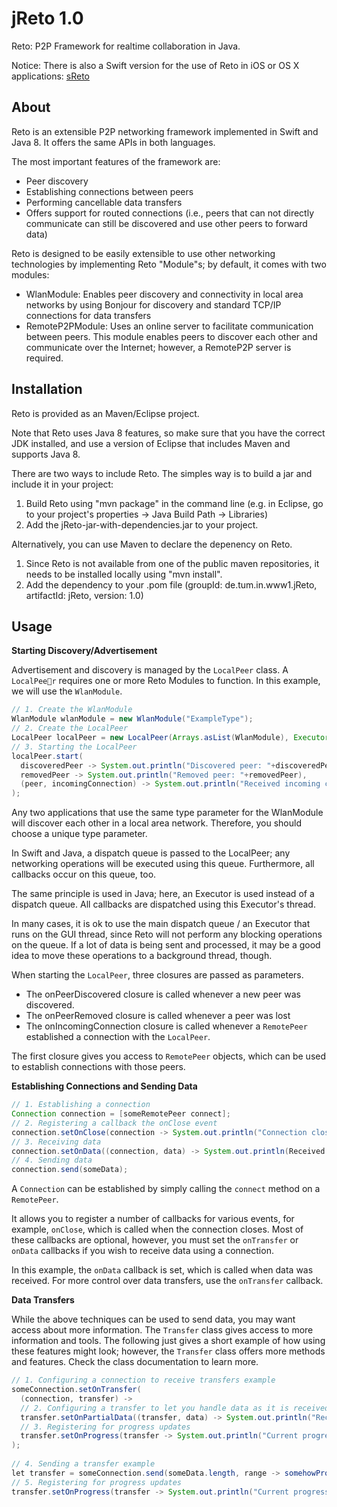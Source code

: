 jReto 1.0
========
Reto: P2P Framework for realtime collaboration in Java.

Notice: There is also a Swift version for the use of Reto in iOS or OS X applications: [sReto](https://github.com/ls1intum/sReto)

About
-----

Reto is an extensible P2P networking framework implemented in Swift and Java 8. It offers the same APIs in both languages.

The most important features of the framework are:

  - Peer discovery
  - Establishing connections between peers
  - Performing cancellable data transfers
  - Offers support for routed connections (i.e., peers that can not directly communicate can still be discovered and use other peers to forward data)

Reto is designed to be easily extensible to use other networking technologies by implementing Reto "Module"s; by default, it comes with two modules:

  - WlanModule: Enables peer discovery and connectivity in local area networks by using Bonjour for discovery and standard TCP/IP connections for data transfers
  - RemoteP2PModule: Uses an online server to facilitate communication between peers. This module enables peers to discover each other and communicate over the Internet; however, a RemoteP2P server is required. 



Installation
------------
Reto is provided as an Maven/Eclipse project.

Note that Reto uses Java 8 features, so make sure that you have the correct JDK installed, and use a version of Eclipse that includes Maven and supports Java 8.

There are two ways to include Reto. The simples way is to build a jar and include it in your project:

1. Build Reto using "mvn package" in the command line (e.g. in Eclipse, go to your project's properties -> Java Build Path -> Libraries)
2. Add the jReto-jar-with-dependencies.jar to your project.
 
Alternatively, you can use Maven to declare the depenency on Reto.
 
1. Since Reto is not available from one of the public maven repositories, it needs to be installed locally using "mvn install".
2. Add the dependency to your .pom file (groupId: de.tum.in.www1.jReto, artifactId: jReto, version: 1.0)
 
Usage
-----

**Starting Discovery/Advertisement**

Advertisement and discovery is managed by the `LocalPeer` class. A `LocalPeer` requires one or more Reto Modules to function. In this example, we will use the `WlanModule`.

```java
// 1. Create the WlanModule
WlanModule wlanModule = new WlanModule("ExampleType");
// 2. Create the LocalPeer
LocalPeer localPeer = new LocalPeer(Arrays.asList(WlanModule), Executors.newSingleThreadExecutor());
// 3. Starting the LocalPeer
localPeer.start(
  discoveredPeer -> System.out.println("Discovered peer: "+discoveredPeer), 
  removedPeer -> System.out.println("Removed peer: "+removedPeer),
  (peer, incomingConnection) -> System.out.println("Received incoming connection: "+incomingConnection+" from peer: "+peer)
);
```

Any two applications that use the same type parameter for the WlanModule will discover each other in a local area network. Therefore, you should choose a unique type parameter.

In Swift and Java, a dispatch queue is passed to the LocalPeer; any networking operations will be executed using this queue. Furthermore, all callbacks occur on this queue, too.

The same principle is used in Java; here, an Executor is used instead of a dispatch queue. All callbacks are dispatched using this Executor's thread.

In many cases, it is ok to use the main dispatch queue / an Executor that runs on the GUI thread, since Reto will not perform any blocking operations on the queue. If a lot of data is being sent and processed, it may be a good idea to move these operations to a background thread, though.

When starting the `LocalPeer`, three closures are passed as parameters.

  - The onPeerDiscovered closure is called whenever a new peer was discovered.
  - The onPeerRemoved closure is called whenever a peer was lost
  - The onIncomingConnection closure is called whenever a `RemotePeer` established a connection with the `LocalPeer`.

The first closure gives you access to `RemotePeer` objects, which can be used to establish connections with those peers.

**Establishing Connections and Sending Data**

```java
// 1. Establishing a connection
Connection connection = [someRemotePeer connect];
// 2. Registering a callback the onClose event
connection.setOnClose(connection -> System.out.println("Connection closed."));
// 3. Receiving data
connection.setOnData((connection, data) -> System.out.println(Received data!"));
// 4. Sending data
connection.send(someData);
```
A `Connection` can be established by simply calling the `connect` method on a `RemotePeer`. 

It allows you to register a number of callbacks for various events, for example, `onClose`, which is called when the connection closes. Most of these callbacks are optional, however, you must set the `onTransfer` or `onData` callbacks if you wish to receive data using a connection.

In this example, the `onData` callback is set, which is called when data was received. For more control over data transfers, use the `onTransfer` callback.


**Data Transfers** 

While the above techniques can be used to send data, you may want access about more information. The `Transfer` class gives access to more information and tools. The following just gives a short example of how using these features might look; however, the `Transfer` class offers more methods and features. Check the class documentation to learn more.

```java
// 1. Configuring a connection to receive transfers example
someConnection.setOnTransfer(
  (connection, transfer) -> 
  // 2. Configuring a transfer to let you handle data as it is received, instead of letting the transfer buffer all data
  transfer.setOnPartialData((transfer, data) -> System.out.println("Received a chunk of data!"));
  // 3. Registering for progress updates
  transfer.setOnProgress(transfer -> System.out.println("Current progress: "+transfer.progress+" of "+transfer.length));
);
 
// 4. Sending a transfer example
let transfer = someConnection.send(someData.length, range -> somehowProvideDataForRange(range));
// 5. Registering for progress updates
transfer.setOnProgress(transfer -> System.out.println("Current progress: "+transfer.progress+" of "+transfer.length));
```
